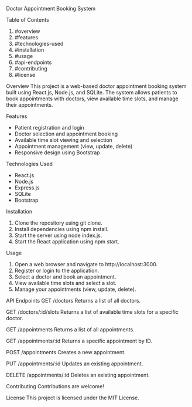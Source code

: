 Doctor Appointment Booking System

Table of Contents
1. #overview
2. #features
3. #technologies-used
4. #installation
5. #usage
6. #api-endpoints
7. #contributing
8. #license

Overview
This project is a web-based doctor appointment booking system built using React.js, Node.js, and SQLite. The system allows patients to book appointments with doctors, view available time slots, and manage their appointments.

Features
- Patient registration and login
- Doctor selection and appointment booking
- Available time slot viewing and selection
- Appointment management (view, update, delete)
- Responsive design using Bootstrap

Technologies Used
- React.js
- Node.js
- Express.js
- SQLite
- Bootstrap

Installation
1. Clone the repository using git clone.
2. Install dependencies using npm install.
3. Start the server using node index.js.
4. Start the React application using npm start.

Usage
1. Open a web browser and navigate to http://localhost:3000.
2. Register or login to the application.
3. Select a doctor and book an appointment.
4. View available time slots and select a slot.
5. Manage your appointments (view, update, delete).

API Endpoints
GET /doctors
Returns a list of all doctors.

GET /doctors/:id/slots
Returns a list of available time slots for a specific doctor.

GET /appointments
Returns a list of all appointments.

GET /appointments/:id
Returns a specific appointment by ID.

POST /appointments
Creates a new appointment.

PUT /appointments/:id
Updates an existing appointment.

DELETE /appointments/:id
Deletes an existing appointment.

Contributing
Contributions are welcome!

License
This project is licensed under the MIT License.
